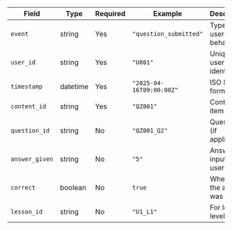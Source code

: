 | Field | Type | Required | Example | Description |
| --- | --- | --- | --- | --- |
| `event` | string | Yes | `"question_submitted"` | Type of user behavior |
| `user_id` | string | Yes | `"U001"` | Unique user identifier |
| `timestamp` | datetime | Yes | `"2025-04-16T09:00:00Z"` | ISO 8601 format |
| `content_id` | string | Yes | `"QZ001"` | Content item ID |
| `question_id` | string | No | `"QZ001_Q2"` | Question ID (if applicable) |
| `answer_given` | string | No | `"5"` | Answer input by the user |
| `correct` | boolean | No | `true` | Whether the answer was correct |
| `lesson_id` | string | No | `"U1_L1"` | For lesson-level events |
